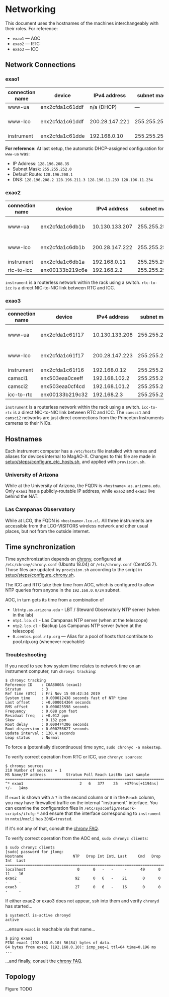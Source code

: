 # Networking

This document uses the hostnames of the machines interchangeably with their roles. For reference:

  - `exao1` — AOC
  - `exao2` — RTC
  - `exao3` — ICC

## Network Connections

### exao1

| connection name | device | IPv4 address | subnet mask | default route / gateway | DNS servers | search domains |
| --- | --- | --- | --- | --- | --- | --- |
| www-ua | enx2cfda1c61ddf | n/a (DHCP) | — | — | — | — |
| www-lco | enx2cfda1c61ddf | 200.28.147.221 | 255.255.255.0 | 200.28.147.1 | 200.28.147.4 200.28.147.2 139.229.97.26 | lco.cl |
| instrument | enx2cfda1c61dde | 192.168.0.10 | 255.255.255.0 | 192.168.0.1 | -- | -- |


**For reference:** At last setup, the automatic DHCP-assigned configuration for `www-ua` was:

  - IP Address: `128.196.208.35`
  - Subnet Mask: `255.255.252.0`
  - Default Route: `128.196.208.1`
  - DNS: `128.196.208.2 128.196.211.3 128.196.11.233 128.196.11.234`

### exao2

| connection name | device | IPv4 address | subnet mask | default route / gateway | DNS servers | search domains |
| --- | --- | --- | --- | --- | --- | --- |
| www-ua | enx2cfda1c6db1b | 10.130.133.207 | 255.255.254.0 | 10.130.132.1 | 128.196.208.2 128.196.209.2 128.196.11.233 | as.arizona.edu |
| www-lco | enx2cfda1c6db1b | 200.28.147.222 | 255.255.255.0 | 200.28.147.1 | 200.28.147.4 200.28.147.2 139.229.97.26 | lco.cl |
| instrument | enx2cfda1c6db1a | 192.168.0.11 | 255.255.255.0 | 192.168.0.1 | -- | -- |
| rtc-to-icc | enx00133b219c6e | 192.168.2.2 | 255.255.255.0 | -- | -- | -- |

`instrument` is a routerless network within the rack using a switch. `rtc-to-icc` is a direct NIC-to-NIC link between RTC and ICC.

### exao3

| connection name | device | IPv4 address | subnet mask | default route / gateway | DNS servers | search domains |
| --- | --- | --- | --- | --- | --- | --- |
| www-ua | enx2cfda1c61f17 | 10.130.133.208 | 255.255.254.0 | 10.130.132.1 | 128.196.208.2 128.196.209.2 128.196.11.233 | as.arizona.edu |
| www-lco | enx2cfda1c61f17 | 200.28.147.223 | 255.255.255.0 | 200.28.147.1 | 200.28.147.4 200.28.147.2 139.229.97.26 | lco.cl |
| instrument | enx2cfda1c61f16 | 192.168.0.12 | 255.255.255.0 | 192.168.0.1 | -- | -- |
| camsci1 | enx503eaa0ceeff | 192.168.102.2 | 255.255.255.0 | 192.168.102.1 | -- | -- |
| camsci2 | enx503eaa0cf4cd | 192.168.101.2 | 255.255.255.0 | 192.168.101.1 | -- | -- |
| icc-to-rtc | enx00133b219c32 | 192.168.2.3 | 255.255.255.0 | -- | -- | -- |

`instrument` is a routerless network within the rack using a switch. `icc-to-rtc` is a direct NIC-to-NIC link between RTC and ICC. The `camsci1` and `camsci2` networks are just direct connections from the Princeton Instruments cameras to their NICs.

## Hostnames

Each instrument computer has a `/etc/hosts` file installed with names and aliases for devices internal to MagAO-X. Changes to this file are made in [setup/steps/configure_etc_hosts.sh](https://github.com/magao-x/MagAOX/blob/master/setup/steps/configure_etc_hosts.sh), and applied with `provision.sh`.

### University of Arizona

While at the University of Arizona, the FQDN is `<hostname>.as.arizona.edu`. Only `exao1` has a publicly-routable IP address, while `exao2` and `exao3` live behind the NAT.

### Las Campanas Observatory

While at LCO, the FQDN is `<hostname>.lco.cl`. All three instruments are accessible from the LCO-VISITORS wireless network and other usual places, but not from the outside internet.

## Time synchronization

Time synchronization depends on [chrony](https://chrony.tuxfamily.org/index.html), configured at `/etc/chrony/chrony.conf` (Ubuntu 18.04) or `/etc/chrony.conf` (CentOS 7). Those files are updated by `provision.sh` according to the script in [setup/steps/configure_chrony.sh](https://github.com/magao-x/MagAOX/blob/master/setup/steps/configure_chrony.sh).

The ICC and RTC take their time from AOC, which is configured to allow NTP queries from anyone in the `192.168.0.0/24` subnet.

AOC, in turn gets its time from a combination of

  - `lbtntp.as.arizona.edu` - LBT / Steward Observatory NTP server (when in the lab)
  - `ntp1.lco.cl` - Las Campanas NTP server (when at the telescope)
  - `ntp2.lco.cl` - Backup Las Campanas NTP server (when at the telescope)
  - `0.centos.pool.ntp.org` — Alias for a pool of hosts that contribute to pool.ntp.org (whenever reachable)

### Troubleshooting

If you need to see how system time relates to network time on an instrument computer, run `chronyc tracking`:

```
$ chronyc tracking
Reference ID    : C0A8000A (exao1)
Stratum         : 3
Ref time (UTC)  : Fri Nov 15 00:42:34 2019
System time     : 0.000012438 seconds fast of NTP time
Last offset     : +0.000014364 seconds
RMS offset      : 0.000025598 seconds
Frequency       : 0.688 ppm fast
Residual freq   : +0.012 ppm
Skew            : 0.132 ppm
Root delay      : 0.000474306 seconds
Root dispersion : 0.000256627 seconds
Update interval : 130.4 seconds
Leap status     : Normal
```

To force a (potentially discontinuous) time sync, `sudo chronyc -a makestep`.

To verify correct operation from RTC or ICC, use `chronyc sources`:

```
$ chronyc sources
210 Number of sources = 1
MS Name/IP address         Stratum Poll Reach LastRx Last sample
===============================================================================
^* exao1                         2   6   377    25   +379ns[+1194ns] +/-   14ms
```

If `exao1` is shown with a `?` in the second column or `0` in the `Reach` column, you may have firewalled traffic on the internal "instrument" interface. You can examine the configuration files in `/etc/sysconfig/network-scripts/ifcfg-*` and ensure that the interface corresponding to `instrument` in `nmtui`/`nmcli` has `ZONE=trusted`.

If it's not any of that, consult the [chrony FAQ](https://chrony.tuxfamily.org/faq.html).

To verify correct operation from the AOC end, `sudo chronyc clients`:

```
$ sudo chronyc clients
[sudo] password for jlong:
Hostname                      NTP   Drop Int IntL Last     Cmd   Drop Int  Last
===============================================================================
localhost                       0      0   -   -     -      49      0  11    16
exao2                          92      0   6   -    21       0      0   -     -
exao3                          27      0   6   -    16       0      0   -     -
```

If either exao2 or exao3 does not appear, ssh into them and verify `chronyd` has started...

```
$ systemctl is-active chronyd
active
```

...ensure `exao1` is reachable via that name...

```
$ ping exao1
PING exao1 (192.168.0.10) 56(84) bytes of data.
64 bytes from exao1 (192.168.0.10): icmp_seq=1 ttl=64 time=0.196 ms
...
```

...and finally, consult the [chrony FAQ](https://chrony.tuxfamily.org/faq.html).

## Topology

Figure TODO
